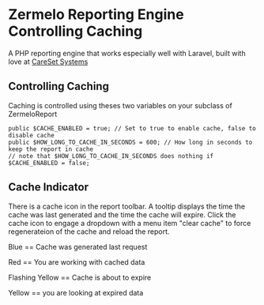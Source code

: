 Zermelo Reporting Engine Controlling Caching
========

A PHP reporting engine that works especially well with Laravel, built with love at [CareSet Systems](http://careset.com)


Controlling Caching
------------------

Caching is controlled using theses two variables on your subclass of ZermeloReport
```
public $CACHE_ENABLED = true; // Set to true to enable cache, false to disable cache
public $HOW_LONG_TO_CACHE_IN_SECONDS = 600; // How long in seconds to keep the report in cache
// note that $HOW_LONG_TO_CACHE_IN_SECONDS does nothing if $CACHE_ENABLED = false;
```

Cache Indicator
------------------

There is a cache icon in the report toolbar. A tooltip displays the time the cache was last generated and the time the cache will expire. Click the cache icon to engage a dropdown with a menu item "clear cache" to force regenerateion of the cache and reload the report.


Blue == Cache was generated last request

Red == You are working with cached data

Flashing Yellow == Cache is about to expire

Yellow == you are looking at expired data

